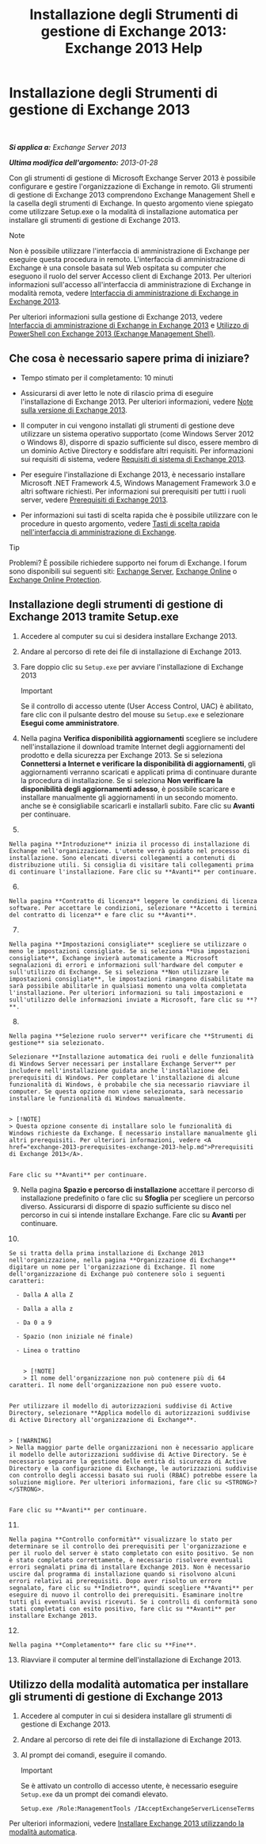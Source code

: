 ﻿---
title: 'Installazione degli Strumenti di gestione di Exchange 2013: Exchange 2013 Help'
TOCTitle: Installazione degli Strumenti di gestione di Exchange 2013
ms:assetid: 71fcbe4c-783b-4f77-aabb-a21aa7a4ef23
ms:mtpsurl: https://technet.microsoft.com/it-it/library/Bb232090(v=EXCHG.150)
ms:contentKeyID: 50555606
ms.date: 01/04/2018
mtps_version: v=EXCHG.150
ms.translationtype: HT
---

# Installazione degli Strumenti di gestione di Exchange 2013

 

_**Si applica a:** Exchange Server 2013_

_**Ultima modifica dell'argomento:** 2013-01-28_

Con gli strumenti di gestione di Microsoft Exchange Server 2013 è possibile configurare e gestire l'organizzazione di Exchange in remoto. Gli strumenti di gestione di Exchange 2013 comprendono Exchange Management Shell e la casella degli strumenti di Exchange. In questo argomento viene spiegato come utilizzare Setup.exe o la modalità di installazione automatica per installare gli strumenti di gestione di Exchange 2013.


> [!NOTE]
> Non è possibile utilizzare l'interfaccia di amministrazione di Exchange per eseguire questa procedura in remoto. L'interfaccia di amministrazione di Exchange è una console basata sul Web ospitata su computer che eseguono il ruolo del server Accesso client di Exchange 2013. Per ulteriori informazioni sull'accesso all'interfaccia di amministrazione di Exchange in modalità remota, vedere <A href="exchange-admin-center-in-exchange-2013-exchange-2013-help.md">Interfaccia di amministrazione di Exchange in Exchange 2013</A>.



Per ulteriori informazioni sulla gestione di Exchange 2013, vedere [Interfaccia di amministrazione di Exchange in Exchange 2013](exchange-admin-center-in-exchange-2013-exchange-2013-help.md) e [Utilizzo di PowerShell con Exchange 2013 (Exchange Management Shell)](https://technet.microsoft.com/it-it/library/bb123778\(v=exchg.150\)).

## Che cosa è necessario sapere prima di iniziare?

  - Tempo stimato per il completamento: 10 minuti

  - Assicurarsi di aver letto le note di rilascio prima di eseguire l'installazione di Exchange 2013. Per ulteriori informazioni, vedere [Note sulla versione di Exchange 2013](release-notes-for-exchange-2013-exchange-2013-help.md).

  - Il computer in cui vengono installati gli strumenti di gestione deve utilizzare un sistema operativo supportato (come Windows Server 2012 o Windows 8), disporre di spazio sufficiente sul disco, essere membro di un dominio Active Directory e soddisfare altri requisiti. Per informazioni sui requisiti di sistema, vedere [Requisiti di sistema di Exchange 2013](exchange-2013-system-requirements-exchange-2013-help.md).

  - Per eseguire l'installazione di Exchange 2013, è necessario installare Microsoft .NET Framework 4.5, Windows Management Framework 3.0 e altri software richiesti. Per informazioni sui prerequisiti per tutti i ruoli server, vedere [Prerequisiti di Exchange 2013](exchange-2013-prerequisites-exchange-2013-help.md).

  - Per informazioni sui tasti di scelta rapida che è possibile utilizzare con le procedure in questo argomento, vedere [Tasti di scelta rapida nell'interfaccia di amministrazione di Exchange](keyboard-shortcuts-in-the-exchange-admin-center-exchange-online-protection-help.md).


> [!TIP]
> Problemi? È possibile richiedere supporto nei forum di Exchange. I forum sono disponibili sui seguenti siti: <A href="https://go.microsoft.com/fwlink/p/?linkid=60612">Exchange Server</A>, <A href="https://go.microsoft.com/fwlink/p/?linkid=267542">Exchange Online</A> o <A href="https://go.microsoft.com/fwlink/p/?linkid=285351">Exchange Online Protection</A>.



## Installazione degli strumenti di gestione di Exchange 2013 tramite Setup.exe

1.  Accedere al computer su cui si desidera installare Exchange 2013.

2.  Andare al percorso di rete dei file di installazione di Exchange 2013.

3.  Fare doppio clic su `Setup.exe` per avviare l'installazione di Exchange 2013
    

    > [!IMPORTANT]
    > Se il controllo di accesso utente (User Access Control, UAC) è abilitato, fare clic con il pulsante destro del mouse su <CODE>Setup.exe</CODE> e selezionare <STRONG>Esegui come amministratore</STRONG>.



4.  Nella pagina **Verifica disponibilità aggiornamenti** scegliere se includere nell'installazione il download tramite Internet degli aggiornamenti del prodotto e della sicurezza per Exchange 2013. Se si seleziona **Connettersi a Internet e verificare la disponibilità di aggiornamenti**, gli aggiornamenti verranno scaricati e applicati prima di continuare durante la procedura di installazione. Se si seleziona **Non verificare la disponibilità degli aggiornamenti adesso**, è possibile scaricare e installare manualmente gli aggiornamenti in un secondo momento. anche se è consigliabile scaricarli e installarli subito. Fare clic su **Avanti** per continuare.

5.  
    
    Nella pagina **Introduzione** inizia il processo di installazione di Exchange nell'organizzazione. L'utente verrà guidato nel processo di installazione. Sono elencati diversi collegamenti a contenuti di distribuzione utili. Si consiglia di visitare tali collegamenti prima di continuare l'installazione. Fare clic su **Avanti** per continuare.

6.  
    
    Nella pagina **Contratto di licenza** leggere le condizioni di licenza software. Per accettare le condizioni, selezionare **Accetto i termini del contratto di licenza** e fare clic su **Avanti**.

7.  
    
    Nella pagina **Impostazioni consigliate** scegliere se utilizzare o meno le impostazioni consigliate. Se si seleziona **Usa impostazioni consigliate**, Exchange invierà automaticamente a Microsoft segnalazioni di errori e informazioni sull'hardware del computer e sull'utilizzo di Exchange. Se si seleziona **Non utilizzare le impostazioni consigliate**, le impostazioni rimangono disabilitate ma sarà possibile abilitarle in qualsiasi momento una volta completata l'installazione. Per ulteriori informazioni su tali impostazioni e sull'utilizzo delle informazioni inviate a Microsoft, fare clic su **?**.

8.  
    
    Nella pagina **Selezione ruolo server** verificare che **Strumenti di gestione** sia selezionato.
    
    Selezionare **Installazione automatica dei ruoli e delle funzionalità di Windows Server necessari per installare Exchange Server** per includere nell'installazione guidata anche l'installazione dei prerequisiti di Windows. Per completare l'installazione di alcune funzionalità di Windows, è probabile che sia necessario riavviare il computer. Se questa opzione non viene selezionata, sarà necessario installare le funzionalità di Windows manualmente.
    

    > [!NOTE]
    > Questa opzione consente di installare solo le funzionalità di Windows richieste da Exchange. È necessario installare manualmente gli altri prerequisiti. Per ulteriori informazioni, vedere <A href="exchange-2013-prerequisites-exchange-2013-help.md">Prerequisiti di Exchange 2013</A>.

    
    Fare clic su **Avanti** per continuare.

9.  Nella pagina **Spazio e percorso di installazione** accettare il percorso di installazione predefinito o fare clic su **Sfoglia** per scegliere un percorso diverso. Assicurarsi di disporre di spazio sufficiente su disco nel percorso in cui si intende installare Exchange. Fare clic su **Avanti** per continuare.

10. 
    
    Se si tratta della prima installazione di Exchange 2013 nell'organizzazione, nella pagina **Organizzazione di Exchange** digitare un nome per l'organizzazione di Exchange. Il nome dell'organizzazione di Exchange può contenere solo i seguenti caratteri:
    
      - Dalla A alla Z
    
      - Dalla a alla z
    
      - Da 0 a 9
    
      - Spazio (non iniziale né finale)
    
      - Linea o trattino
        

        > [!NOTE]
        > Il nome dell'organizzazione non può contenere più di 64 caratteri. Il nome dell'organizzazione non può essere vuoto.

    
    Per utilizzare il modello di autorizzazioni suddivise di Active Directory, selezionare **Applica modello di autorizzazioni suddivise di Active Directory all'organizzazione di Exchange**.
    

    > [!WARNING]
    > Nella maggior parte delle organizzazioni non è necessario applicare il modello delle autorizzazioni suddivise di Active Directory. Se è necessario separare la gestione delle entità di sicurezza di Active Directory e la configurazione di Exchange, le autorizzazioni suddivise con controllo degli accessi basato sui ruoli (RBAC) potrebbe essere la soluzione migliore. Per ulteriori informazioni, fare clic su <STRONG>?</STRONG>.

    
    Fare clic su **Avanti** per continuare.

11. 
    
    Nella pagina **Controllo conformità** visualizzare lo stato per determinare se il controllo dei prerequisiti per l'organizzazione e per il ruolo del server è stato completato con esito positivo. Se non è stato completato correttamente, è necessario risolvere eventuali errori segnalati prima di installare Exchange 2013. Non è necessario uscire dal programma di installazione quando si risolvono alcuni errori relativi ai prerequisiti. Dopo aver risolto un errore segnalato, fare clic su **Indietro**, quindi scegliere **Avanti** per eseguire di nuovo il controllo dei prerequisiti. Esaminare inoltre tutti gli eventuali avvisi ricevuti. Se i controlli di conformità sono stati completati con esito positivo, fare clic su **Avanti** per installare Exchange 2013.

12. 
    
    Nella pagina **Completamento** fare clic su **Fine**.

13. Riavviare il computer al termine dell'installazione di Exchange 2013.

## Utilizzo della modalità automatica per installare gli strumenti di gestione di Exchange 2013

1.  Accedere al computer in cui si desidera installare gli strumenti di gestione di Exchange 2013.

2.  Andare al percorso di rete dei file di installazione di Exchange 2013.

3.  Al prompt dei comandi, eseguire il comando.
    

    > [!IMPORTANT]
    > Se è attivato un controllo di accesso utente, è necessario eseguire <CODE>Setup.exe</CODE> da un prompt dei comandi elevato.

    
        Setup.exe /Role:ManagementTools /IAcceptExchangeServerLicenseTerms

Per ulteriori informazioni, vedere [Installare Exchange 2013 utilizzando la modalità automatica](install-exchange-2013-using-unattended-mode-exchange-2013-help.md).

